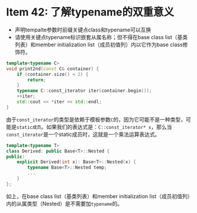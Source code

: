 # Item 42: 了解typename的双重意义

* 声明tempalte参数时前缀关键点class和typename可以互换
* 请使用关键点typename标识嵌套从属名称；但不得在base class list（基类列表）和member initialization list（成员初值列）内以它作为base class修饰符。

```cpp
template<typename C>
void print2nd(const C& container) {
    if (container.size() < 2) {
        return;
    }
    typename C::const_iterator iter(container.begin());
    ++iter;
    std::cout << *iter << std::endl;
}
```
由于`const_iterator`的类型是依赖于模板参数`C`的，因为它可能不是一种类型，可能是`static成员`。如果我们的表达式是：`C::const_iterator* x`，那么当`const_iterator`是一个static成员时，这就是一个乘法运算表达式。

```cpp
template<typename T>
class Derived: public Base<T>::Nested {
public:
    explicit Derived(int x): Base<T>::Nested(x) {
        typename Base<T>::Nested temp;
        ...
    }
};
```
如上，在base class list（基类列表）和member initialization list（成员初值列）内的从属类型（Nested）是不需要加`typename`的。